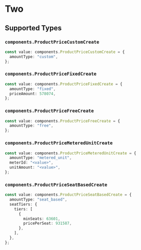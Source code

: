 # Two


## Supported Types

### `components.ProductPriceCustomCreate`

```typescript
const value: components.ProductPriceCustomCreate = {
  amountType: "custom",
};
```

### `components.ProductPriceFixedCreate`

```typescript
const value: components.ProductPriceFixedCreate = {
  amountType: "fixed",
  priceAmount: 578074,
};
```

### `components.ProductPriceFreeCreate`

```typescript
const value: components.ProductPriceFreeCreate = {
  amountType: "free",
};
```

### `components.ProductPriceMeteredUnitCreate`

```typescript
const value: components.ProductPriceMeteredUnitCreate = {
  amountType: "metered_unit",
  meterId: "<value>",
  unitAmount: "<value>",
};
```

### `components.ProductPriceSeatBasedCreate`

```typescript
const value: components.ProductPriceSeatBasedCreate = {
  amountType: "seat_based",
  seatTiers: {
    tiers: [
      {
        minSeats: 63601,
        pricePerSeat: 931587,
      },
    ],
  },
};
```


